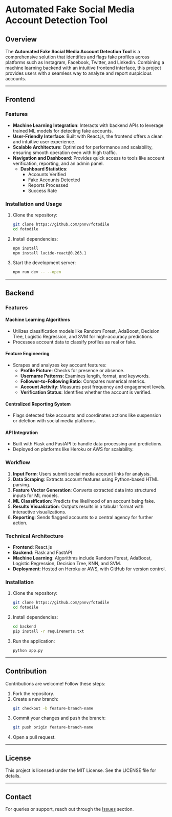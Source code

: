 # Automated Fake Social Media Account Detection Tool

## Overview
The **Automated Fake Social Media Account Detection Tool** is a comprehensive solution that identifies and flags fake profiles across platforms such as Instagram, Facebook, Twitter, and LinkedIn. Combining a machine learning backend with an intuitive frontend interface, this project provides users with a seamless way to analyze and report suspicious accounts.

---

## Frontend

### Features
- **Machine Learning Integration**: Interacts with backend APIs to leverage trained ML models for detecting fake accounts.
- **User-Friendly Interface**: Built with React.js, the frontend offers a clean and intuitive user experience.
- **Scalable Architecture**: Optimized for performance and scalability, ensuring smooth operation even with high traffic.
- **Navigation and Dashboard**: Provides quick access to tools like account verification, reporting, and an admin panel.
  - **Dashboard Statistics**:
    - Accounts Verified
    - Fake Accounts Detected
    - Reports Processed
    - Success Rate

### Installation and Usage
1. Clone the repository:
   ```bash
   git clone https://github.com/pnnv/fotodile
   cd fotodile
   ```
2. Install dependencies:
   ```bash
   npm install
   npm install lucide-react@0.263.1
   ```
3. Start the development server:
   ```bash
   npm run dev -- --open
   ```

---

## Backend

### Features
#### Machine Learning Algorithms
- Utilizes classification models like Random Forest, AdaBoost, Decision Tree, Logistic Regression, and SVM for high-accuracy predictions.
- Processes account data to classify profiles as real or fake.

#### Feature Engineering
- Scrapes and analyzes key account features:
  - **Profile Picture**: Checks for presence or absence.
  - **Username Patterns**: Examines length, format, and keywords.
  - **Follower-to-Following Ratio**: Compares numerical metrics.
  - **Account Activity**: Measures post frequency and engagement levels.
  - **Verification Status**: Identifies whether the account is verified.

#### Centralized Reporting System
- Flags detected fake accounts and coordinates actions like suspension or deletion with social media platforms.

#### API Integration
- Built with Flask and FastAPI to handle data processing and predictions.
- Deployed on platforms like Heroku or AWS for scalability.

### Workflow
1. **Input Form**: Users submit social media account links for analysis.
2. **Data Scraping**: Extracts account features using Python-based HTML parsing.
3. **Feature Vector Generation**: Converts extracted data into structured inputs for ML models.
4. **ML Classification**: Predicts the likelihood of an account being fake.
5. **Results Visualization**: Outputs results in a tabular format with interactive visualizations.
6. **Reporting**: Sends flagged accounts to a central agency for further action.

### Technical Architecture
- **Frontend**: React.js
- **Backend**: Flask and FastAPI
- **Machine Learning**: Algorithms include Random Forest, AdaBoost, Logistic Regression, Decision Tree, KNN, and SVM.
- **Deployment**: Hosted on Heroku or AWS, with GitHub for version control.

### Installation
1. Clone the repository:
   ```bash
   git clone https://github.com/pnnv/fotodile
   cd fotodile
   ```
2. Install dependencies:
   ```bash
   cd backend
   pip install -r requirements.txt
   ```
3. Run the application:
   ```bash
   python app.py
   ```

---

## Contribution
Contributions are welcome! Follow these steps:
1. Fork the repository.
2. Create a new branch:
   ```bash
   git checkout -b feature-branch-name
   ```
3. Commit your changes and push the branch:
   ```bash
   git push origin feature-branch-name
   ```
4. Open a pull request.

---

## License
This project is licensed under the MIT License. See the LICENSE file for details.

---

## Contact
For queries or support, reach out through the [Issues](https://github.com/your-repo/issues) section.

